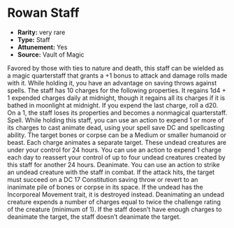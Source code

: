 
# Rowan Staff

* **Rarity:** very rare
* **Type:** Staff
* **Attunement:** Yes
* **Source:** Vault of Magic


Favored by those with ties to nature and death, this staff can be wielded as a magic quarterstaff that grants a +1 bonus to attack and damage rolls made with it. While holding it, you have an advantage on saving throws against spells. The staff has 10 charges for the following properties. It regains 1d4 + 1 expended charges daily at midnight, though it regains all its charges if it is bathed in moonlight at midnight. If you expend the last charge, roll a d20. On a 1, the staff loses its properties and becomes a nonmagical quarterstaff. Spell. While holding this staff, you can use an action to expend 1 or more of its charges to cast animate dead, using your spell save DC and spellcasting ability. The target bones or corpse can be a Medium or smaller humanoid or beast. Each charge animates a separate target. These undead creatures are under your control for 24 hours. You can use an action to expend 1 charge each day to reassert your control of up to four undead creatures created by this staff for another 24 hours. Deanimate. You can use an action to strike an undead creature with the staff in combat. If the attack hits, the target must succeed on a DC 17 Constitution saving throw or revert to an inanimate pile of bones or corpse in its space. If the undead has the Incorporeal Movement trait, it is destroyed instead. Deanimating an undead creature expends a number of charges equal to twice the challenge rating of the creature (minimum of 1). If the staff doesn’t have enough charges to deanimate the target, the staff doesn’t deanimate the target.
